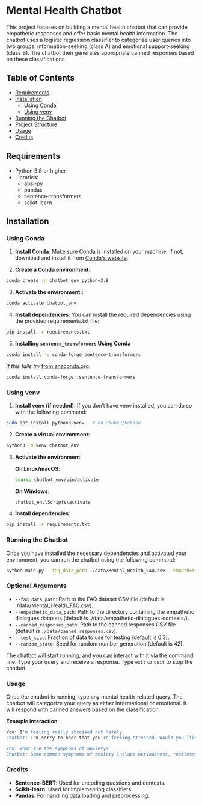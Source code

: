 # Mental Health Chatbot

This project focuses on building a mental health chatbot that can provide empathetic responses and offer basic mental health information. The chatbot uses a logistic regression classifier to categorize user queries into two groups: information-seeking (class A) and emotional support-seeking (class B). The chatbot then generates appropriate canned responses based on these classifications.

## Table of Contents

- [Requirements](#requirements)
- [Installation](#installation)
  - [Using Conda](#using-conda)
  - [Using venv](#using-venv)
- [Running the Chatbot](#running-the-chatbot)
- [Project Structure](#project-structure)
- [Usage](#usage)
- [Credits](#credits)

## Requirements

- Python 3.8 or higher
- Libraries:
  - absl-py
  - pandas
  - sentence-transformers
  - scikit-learn

## Installation

### Using Conda

1. **Install Conda**: Make sure Conda is installed on your machine. If not, download and install it from [Conda's website](https://docs.conda.io/en/latest/miniconda.html).

2. **Create a Conda environment**:

```bash
conda create -n chatbot_env python=3.8
```

3. **Activate the environment:**:

```bash
conda activate chatbot_env
```

4. **Install dependencies**: You can install the required dependencies using the provided requirements.txt file:

```bash
pip install -r requirements.txt
```

5. **Installing `sentence_transformers` Using Conda**

```bash
conda install -c conda-forge sentence-transformers
```

*if this fails try* [from anaconda.org](https://anaconda.org/conda-forge/sentence-transformers):

```bash
conda install conda-forge::sentence-transformers
```

### Using venv

1. **Install venv (if needed)**: If you don’t have venv installed, you can do so with the following command:

```bash
sudo apt install python3-venv   # On Ubuntu/Debian
```

2. **Create a virtual environment**:

```bash
python3 -m venv chatbot_env
```

3. **Activate the environment**:

    **On Linux/macOS**:

    ```bash
    source chatbot_env/bin/activate
    ```

    **On Windows**:

    ```bash
    chatbot_env\Scripts\activate
    ```

4. **Install dependencies**:

```bash
pip install -r requirements.txt
```

### Running the Chatbot

Once you have installed the necessary dependencies and activated your environment, you can run the chatbot using the following command:

```bash
python main.py --faq_data_path ./data/Mental_Health_FAQ.csv --empathetic_data_path ./data/empathetic-dialogues-contexts/
```

### Optional Arguments

- `--faq_data_path`: Path to the FAQ dataset CSV file (default is ./data/Mental_Health_FAQ.csv).
- `--empathetic_data_path`: Path to the directory containing the empathetic dialogues datasets (default is ./data/empathetic-dialogues-contexts/).
- `--canned_responses_path`: Path to the canned responses CSV file (default is `./data/canned_responses.csv`).
- `--test_size`: Fraction of data to use for testing (default is 0.3).
- `--random_state`: Seed for random number generation (default is 42).

The chatbot will start running, and you can interact with it via the command line. Type your query and receive a response. Type `exit` or `quit` to stop the chatbot.

### Usage

Once the chatbot is running, type any mental health-related query.
The chatbot will categorize your query as either informational or emotional.
It will respond with canned answers based on the classification.

**Example interaction**:

```bash
You: I'm feeling really stressed out lately.
Chatbot: I'm sorry to hear that you're feeling stressed. Would you like to talk about it?

You: What are the symptoms of anxiety?
Chatbot: Some common symptoms of anxiety include nervousness, restlessness, and a sense of impending danger.
```

### Credits

- **Sentence-BERT**: Used for encoding questions and contexts.
- **Scikit-learn**: Used for implementing classifiers.
- **Pandas**: For handling data loading and preprocessing.
